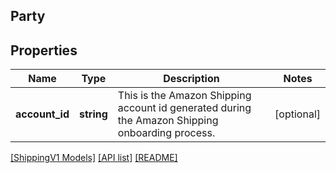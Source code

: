 ## Party

## Properties

Name | Type | Description | Notes
------------ | ------------- | ------------- | -------------
**account_id** | **string** | This is the Amazon Shipping account id generated during the Amazon Shipping onboarding process. | [optional]

[[ShippingV1 Models]](../) [[API list]](../../Api) [[README]](../../../README.md)
